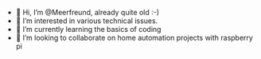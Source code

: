 - 👋 Hi, I’m @Meerfreund, already quite old :-)
- 👀 I’m interested in various technical issues.
- 🌱 I’m currently learning the basics of coding
- 💞️ I’m looking to collaborate on home automation projects with raspberry pi


<!---
Meerfreund/Meerfreund is a ✨ special ✨ repository because its `README.md` (this file) appears on your GitHub profile.
You can click the Preview link to take a look at your changes.
--->

